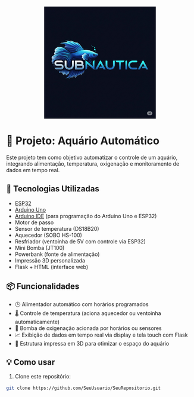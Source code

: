 <p align="center">
  <img src="img/logo.jpg" alt="Logo Subnautica" width="300"/>
</p>

# 🤖 Projeto: Aquário Automático

Este projeto tem como objetivo automatizar o controle de um aquário, integrando alimentação, temperatura, oxigenação e monitoramento de dados em tempo real.

## 🔧 Tecnologias Utilizadas

- [ESP32](https://www.espressif.com/en/products/socs/esp32)
- [Arduino Uno](https://www.arduino.cc/en/Main/ArduinoBoardUno)
- [Arduino IDE](https://www.arduino.cc/en/software) (para programação do Arduino Uno e ESP32)
- Motor de passo
- Sensor de temperatura (DS18B20)
- Aquecedor (SOBO HS-100)
- Resfriador (ventoinha de 5V com controle via ESP32)
- Mini Bomba (JT100)
- Powerbank (fonte de alimentação)
- Impressão 3D personalizada
- Flask + HTML (interface web)

## 📦 Funcionalidades

- 🕒 Alimentador automático com horários programados
- 🌡️ Controle de temperatura (aciona aquecedor ou ventoinha automaticamente)
- 💨 Bomba de oxigenação acionada por horários ou sensores
- 📈 Exibição de dados em tempo real via display e tela touch com Flask
- 🔧 Estrutura impressa em 3D para otimizar o espaço do aquário

## 💡 Como usar

1. Clone este repositório:
```bash
git clone https://github.com/SeuUsuario/SeuRepositorio.git

